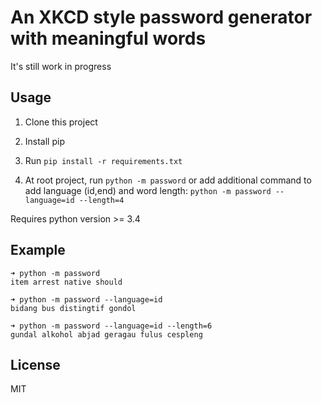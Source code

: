# An XKCD style password generator with meaningful words

It's still work in progress

## Usage

1. Clone this project

2. Install pip

3. Run `pip install -r requirements.txt`

4. At root project, run `python -m password` or add additional command to add language (id,end) and word length: `python -m password --language=id --length=4`

Requires python version >= 3.4

## Example


```
➜ python -m password
item arrest native should

➜ python -m password --language=id
bidang bus distingtif gondol

➜ python -m password --language=id --length=6
gundal alkohol abjad geragau fulus cespleng
```

## License

MIT
